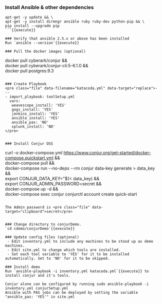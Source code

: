 
### Install Ansible & other dependencies
```
apt-get -y update && \
apt-get -y install dirmngr ansible ruby ruby-dev python-pip && \
pip install --upgrade pip 
```{{execute}}

### Verify that ansible 2.5.x or above has been installed 
Run `ansible --version`{{execute}}

### Pull the docker images (optional)

```
docker pull cyberark/conjur && \
docker pull cyberark/conjur-cli:5-6.1.0 && \
docker pull postgres:9.3
```{{execute}}

### Create Playbook
<pre class="file" data-filename="katacoda.yml" data-target="replace">---
- import_playbook: toolSetup.yml
  vars:
   weavescope_install: 'YES'
   gogs_install: 'YES'
   jenkins_install: 'YES'
   ansible_install: 'YES'
   ansible_pas: 'NO'
   splunk_install: 'NO'
</pre>


### Install Conjur OSS
```
curl -o docker-compose.yml https://www.conjur.org/get-started/docker-compose.quickstart.yml && \
docker-compose pull && \
docker-compose run --no-deps --rm conjur data-key generate > data_key && \
export CONJUR_DATA_KEY="$(< data_key) && \
export CONJUR_ADMIN_PASSWORD=secret && \
docker-compose up -d && \
docker-compose exec conjur conjurctl account create quick-start
```{{execute}}

The Admin password is <pre class="file" data-target="clipboard">secret</pre>


### Change directory to conjurDemo.
`cd cdemo/conjurDemo`{{execute}}

### Update config files (optional)
 - Edit inventory.yml to include any machines to be stood up as demo machines.
 - Edit site.yml to change which tools are installed. 
 - Set each tool variable to 'YES' for it to be installed automatically. Set to 'NO' for it to be skipped.

### Install demo
Run `ansible-playbook -i inventory.yml katacoda.yml`{{execute}} to install conjur and it's tools.

Conjur alone can be configured by running sudo ansible-playbook -i inventory.yml conjurSetup.yml
Ansible with PAS jobs can be deployed by setting the variable "ansible_pas: 'YES'" in site.yml
